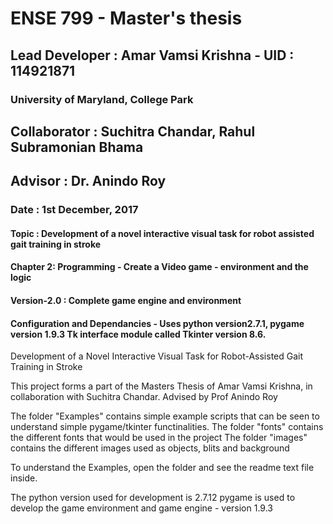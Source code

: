 #	ENSE 799 - Master's thesis
##	Lead Developer	:	Amar Vamsi Krishna - UID : 114921871
###	University of Maryland, College Park
##	Collaborator	:	Suchitra Chandar, Rahul Subramonian Bhama
##	Advisor : Dr. Anindo Roy
###	Date : 1st December, 2017
####	Topic : Development of a novel interactive visual task for robot assisted gait training in stroke
####	Chapter 2: Programming - Create a Video game - environment and the logic
####	Version-2.0 : Complete game engine and environment
####	Configuration and Dependancies - Uses python version2.7.1, pygame version 1.9.3 Tk interface module called Tkinter version 8.6. 

Development of a Novel Interactive Visual Task for Robot-Assisted Gait Training in Stroke

This project forms a part of the Masters Thesis of Amar Vamsi Krishna, in collaboration with Suchitra Chandar. 
Advised by Prof Anindo Roy

The folder "Examples" contains simple example scripts that can be seen to understand simple pygame/tkinter functinalities. 
The folder "fonts" contains the different fonts that would be used in the project
The folder "images" contains the different images used as objects, blits and background

To understand the Examples, open the folder and see the readme text file inside. 

The python version used for development is 2.7.12
pygame is used to develop the game environment and game engine - version 1.9.3


